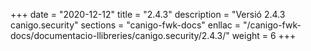 +++
date        = "2020-12-12"
title       = "2.4.3"
description = "Versió 2.4.3 canigo.security"
sections    = "canigo-fwk-docs"
enllac		= "/canigo-fwk-docs/documentacio-llibreries/canigo.security/2.4.3/"
weight		= 6
+++
